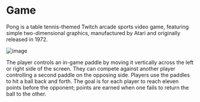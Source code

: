 # Game
Pong is a table tennis-themed Twitch arcade sports video game, featuring simple two-dimensional graphics, manufactured by Atari and originally released in 1972.

![image](https://github.com/bvsreyanth/Game/assets/96385391/f595d475-5bae-4231-8221-bd5952966f66)

The player controls an in-game paddle by moving it vertically across the left or right side of the screen. They can compete against another player controlling a second paddle on the opposing side. Players use the paddles to hit a ball back and forth. The goal is for each player to reach eleven points before the opponent; points are earned when one fails to return the ball to the other.
